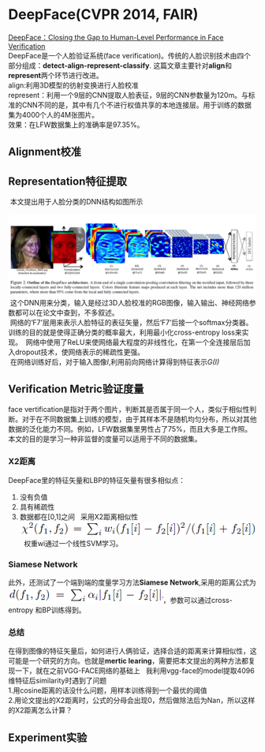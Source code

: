 # DeepFace(CVPR 2014, FAIR)
[DeepFace：Closing the Gap to Human-Level Performance in Face Verification](http://xueshu.baidu.com/s?wd=paperuri%3A%284f6ebc430416b52c9d52b5bad9b87083%29&filter=sc_long_sign&tn=SE_xueshusource_2kduw22v&sc_vurl=http%3A%2F%2Fieeexplore.ieee.org%2Fxpls%2Ficp.jsp%3Farnumber%3D6909616&ie=utf-8&sc_us=8790645633203158551)  
DeepFace是一个人脸验证系统(face verification)。传统的人脸识别技术由四个部分组成：**detect-align-represent-classify**.
这篇文章主要针对**align**和**represent**两个环节进行改进。  
align:利用3D模型的彷射变换进行人脸校准  
represent：利用一个9层的CNN提取人脸表征，9层的CNN参数量为120m。与标准的CNN不同的是，其中有几个不进行权值共享的本地连接层。用于训练的数据集为4000个人的4M张图片。  
效果：在LFW数据集上的准确率是97.35%。
## Alignment校准

## Representation特征提取  
  本文提出用于人脸分类的DNN结构如图所示  
  ![DNN结构](https://github.com/alfredtorres/Reading-notebook/blob/master/MyImage/deepface_fig2.png)  
  这个DNN用来分类，输入是经过3D人脸校准的RGB图像，输入输出、神经网络参数都可以在论文中查到，不多叙述。  
  网络的‘F7’层用来表示人脸特征的表征矢量，然后‘F7’后接一个softmax分类器。训练的目的就是使得正确分类的概率最大，利用最小化cross-entropy loss来实现。
  网络中使用了ReLU来使网络最大程度的非线性化，在第一个全连接层后加入dropout技术，使网络表示的稀疏性更强。  
  在网络训练好后，对于输入图像*I*,利用前向网络计算得到特征表示*G(I)*
## Verification Metric验证度量
face vertification是指对于两个图片，判断其是否属于同一个人，类似于相似性判断。对于在不同数据集上训练的模型，由于其样本不是随机均匀分布，所以对其他数据的泛化能力不同。例如，LFW数据集里男性占了75%，而且大多是工作照。本文的目的是学习一种非监督的度量可以适用于不同的数据集。
### X2距离
DeepFace里的特征矢量和LBP的特征矢量有很多相似点：
1. 没有负值
2. 具有稀疏性
3. 数据都在[0,1]之间  
采用X2距离相似性![X2 distance](https://github.com/alfredtorres/Reading-notebook/blob/master/MyImage/deepface_fig.png)  
权重wi通过一个线性SVM学习。  
### Siamese Network
此外，还测试了一个端到端的度量学习方法**Siamese Network**,采用的距离公式为![Siamses distance](https://github.com/alfredtorres/Reading-notebook/blob/master/MyImage/deepface_fig3.png)，参数可以通过cross-entropy 和BP训练得到。
### 总结
在得到图像的特征矢量后，如何进行人俩验证，选择合适的距离来计算相似性，这可能是一个研究的方向。也就是**mertic learing**，需要把本文提出的两种方法都复现一下，就在之前VGG-FACE网络的基础上  
我利用vgg-face的model提取4096维特征后similarity时遇到了问题   
1.用cosine距离的话没什么问题，用样本训练得到一个最优的阈值  
2.用论文提出的X2距离时，公式的分母会出现0，然后做除法后为Nan，所以这样的X2距离怎么计算？
## Experiment实验
